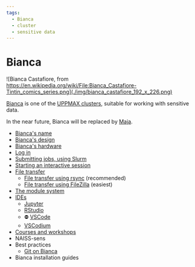 ```yaml
---
tags:
  - Bianca
  - cluster
  - sensitive data
---
```


# Bianca

![Bianca Castafiore, from https://en.wikipedia.org/wiki/File:Bianca_Castafiore-Tintin_comics_series.png](./img/bianca_castafiore_192_x_226.png)

[Bianca](bianca.md) is one of the [UPPMAX clusters](uppmax_cluster.md),
suitable for working with sensitive data.

In the near future, Bianca will be replaced by [Maja](maja.md).

- [Bianca's name](biancas_name.md)
- [Bianca's design](biancas_design.md)
- [Bianca's hardware](../hardware/clusters/bianca.md)
- [Log in](../getting_started/login_bianca.md)
- [Submitting jobs, using Slurm](slurm.md)
- [Starting an interactive session](start_interactive_session_on_bianca.md)
- [File transfer](transfer_bianca.md)
    - [File transfer using rsync](../software/bianca_file_transfer_using_rsync.md) (recommended)
    - [File transfer using FileZilla](../software/bianca_file_transfer_using_filezilla.md) (easiest)
- [The module system](bianca_modules.md)
- [IDEs](../software/ides_on_bianca.md)
    - [Jupyter](../software/jupyter_on_bianca.md)
    - [RStudio](../software/rstudio_on_bianca.md)
    - :no_entry: [VSCode](../software/vscode_on_bianca.md)
    - [VSCodium](../software/vscodium_on_bianca.md)
- [Courses and workshops](../courses_workshops/courses_workshops.md)
- NAISS-sens
- Best practices
    - [Git on Bianca](../software/git_on_bianca.md)
- Bianca installation guides
